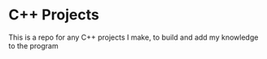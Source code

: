 # C++ Projects

This is a repo for any C++ projects I make, to build and add my knowledge to the program
